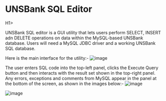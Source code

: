 <H1><B>UNSBank SQL Editor</B></H1>H1>

UNSBank SQL editor is a GUI utility that lets users perform SELECT, INSERT adn DELETE operations on data within the MySQL-based UNSBank database. Users will need a MySQL JDBC driver and a working UNSBank SQL database. 

Here is the main interface for the utility:-
![image](https://github.com/user-attachments/assets/c2a01e50-e971-4872-aacf-a46a9eead437)

The user enters SQL code into the top-left panel, clicks the Execute Query button and then interacts with the result set shown in the top-right panel. Any errors, exceptions and comments from MySQL appear in the panel at the bottom of the screen, as shown in the images below:-
![image](https://github.com/user-attachments/assets/d6a5387f-7fd9-4e6d-8ebb-2af6e7f96d32)

![image](https://github.com/user-attachments/assets/11165e70-3470-4be3-b459-0efda6e4b83c)


